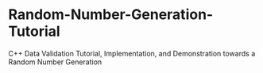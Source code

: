# Random-Number-Generation-Tutorial
C++ Data Validation Tutorial, Implementation, and Demonstration towards a Random Number Generation
